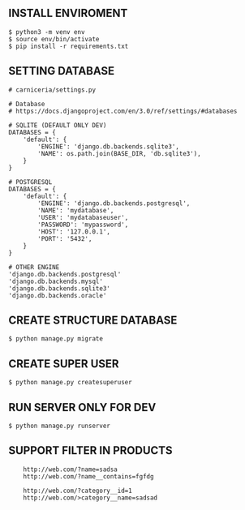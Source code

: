 ## INSTALL ENVIROMENT
~~~
$ python3 -m venv env
$ source env/bin/activate
$ pip install -r requirements.txt
~~~

## SETTING DATABASE
~~~
# carniceria/settings.py

# Database
# https://docs.djangoproject.com/en/3.0/ref/settings/#databases

# SQLITE (DEFAULT ONLY DEV)
DATABASES = {
    'default': {
        'ENGINE': 'django.db.backends.sqlite3',
        'NAME': os.path.join(BASE_DIR, 'db.sqlite3'),
    }
}

# POSTGRESQL
DATABASES = {
    'default': {
        'ENGINE': 'django.db.backends.postgresql',
        'NAME': 'mydatabase',
        'USER': 'mydatabaseuser',
        'PASSWORD': 'mypassword',
        'HOST': '127.0.0.1',
        'PORT': '5432',
    }
}

# OTHER ENGINE
'django.db.backends.postgresql'
'django.db.backends.mysql'
'django.db.backends.sqlite3'
'django.db.backends.oracle'
~~~

## CREATE STRUCTURE DATABASE
~~~
$ python manage.py migrate
~~~

## CREATE SUPER USER
~~~
$ python manage.py createsuperuser
~~~

## RUN SERVER ONLY FOR DEV
~~~
$ python manage.py runserver
~~~


## SUPPORT FILTER IN PRODUCTS
~~~
	http://web.com/?name=sadsa
	http://web.com/?name__contains=fgfdg

	http://web.com/?category__id=1
	http://web.com/>category__name=sadsad
~~~
